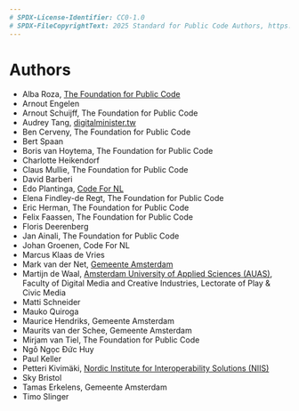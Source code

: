 ```yaml
---
# SPDX-License-Identifier: CC0-1.0
# SPDX-FileCopyrightText: 2025 Standard for Public Code Authors, https://www.standardforpubliccode.org/AUTHORS; 2019-2024 The Foundation for Public Code <info@publiccode.net>, https://www.standardforpubliccode.org/AUTHORS
---
```

# Authors

* Alba Roza, [The Foundation for Public Code](https://publiccode.net/)
* Arnout Engelen
* Arnout Schuijff, The Foundation for Public Code
* Audrey Tang, [digitalminister.tw](https://digitalminister.tw/)
* Ben Cerveny, The Foundation for Public Code
* Bert Spaan
* Boris van Hoytema, The Foundation for Public Code
* Charlotte Heikendorf
* Claus Mullie, The Foundation for Public Code
* David Barberi
* Edo Plantinga, [Code For NL](https://codefor.nl/)
* Elena Findley-de Regt, The Foundation for Public Code
* Eric Herman, The Foundation for Public Code
* Felix Faassen, The Foundation for Public Code
* Floris Deerenberg
* Jan Ainali, The Foundation for Public Code
* Johan Groenen, Code For NL
* Marcus Klaas de Vries
* Mark van der Net, [Gemeente Amsterdam](https://www.amsterdam.nl/en/)
* Martijn de Waal, [Amsterdam University of Applied Sciences (AUAS)](https://www.amsterdamuas.com/), Faculty of Digital Media and Creative Industries, Lectorate of Play & Civic Media
* Matti Schneider
* Mauko Quiroga
* Maurice Hendriks, Gemeente Amsterdam
* Maurits van der Schee, Gemeente Amsterdam
* Mirjam van Tiel, The Foundation for Public Code
* Ngô Ngọc Đức Huy
* Paul Keller
* Petteri Kivimäki, [Nordic Institute for Interoperability Solutions (NIIS)](https://niis.org)
* Sky Bristol
* Tamas Erkelens, Gemeente Amsterdam
* Timo Slinger
